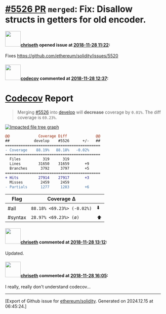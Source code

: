 # [\#5526 PR](https://github.com/ethereum/solidity/pull/5526) `merged`: Fix: Disallow structs in getters for old encoder.

#### <img src="https://avatars.githubusercontent.com/u/9073706?v=4" width="50">[chriseth](https://github.com/chriseth) opened issue at [2018-11-28 11:22](https://github.com/ethereum/solidity/pull/5526):

Fixes https://github.com/ethereum/solidity/issues/5520

#### <img src="https://avatars.githubusercontent.com/in/254?v=4" width="50">[codecov](https://github.com/apps/codecov) commented at [2018-11-28 12:37](https://github.com/ethereum/solidity/pull/5526#issuecomment-442432378):

# [Codecov](https://codecov.io/gh/ethereum/solidity/pull/5526?src=pr&el=h1) Report
> Merging [#5526](https://codecov.io/gh/ethereum/solidity/pull/5526?src=pr&el=desc) into [develop](https://codecov.io/gh/ethereum/solidity/commit/5c0331a058b2ee2aed433f9c47106d032ecf2508?src=pr&el=desc) will **decrease** coverage by `0.01%`.
> The diff coverage is `69.23%`.

[![Impacted file tree graph](https://codecov.io/gh/ethereum/solidity/pull/5526/graphs/tree.svg?width=650&token=87PGzVEwU0&height=150&src=pr)](https://codecov.io/gh/ethereum/solidity/pull/5526?src=pr&el=tree)

```diff
@@             Coverage Diff             @@
##           develop    #5526      +/-   ##
===========================================
- Coverage    88.19%   88.18%   -0.02%     
===========================================
  Files          319      319              
  Lines        31650    31659       +9     
  Branches      3792     3797       +5     
===========================================
+ Hits         27914    27917       +3     
  Misses        2459     2459              
- Partials      1277     1283       +6
```

| Flag | Coverage Δ | |
|---|---|---|
| #all | `88.18% <69.23%> (-0.02%)` | :arrow_down: |
| #syntax | `28.97% <69.23%> (ø)` | :arrow_up: |

#### <img src="https://avatars.githubusercontent.com/u/9073706?v=4" width="50">[chriseth](https://github.com/chriseth) commented at [2018-11-28 13:12](https://github.com/ethereum/solidity/pull/5526#issuecomment-442441641):

Updated.

#### <img src="https://avatars.githubusercontent.com/u/9073706?v=4" width="50">[chriseth](https://github.com/chriseth) commented at [2018-11-28 16:05](https://github.com/ethereum/solidity/pull/5526#issuecomment-442502155):

I really, really don't understand codecov...


-------------------------------------------------------------------------------



[Export of Github issue for [ethereum/solidity](https://github.com/ethereum/solidity). Generated on 2024.12.15 at 06:45:24.]
